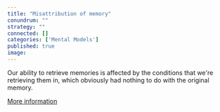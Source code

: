 ```yaml
---
title: "Misattribution of memory"
conundrum: ""
strategy: ""
connected: []
categories: ['Mental Models']
published: true
image: 
---
```


Our ability to retrieve memories is affected by the conditions that we're retrieving them in, which obviously had nothing to do with the original memory.

[More information](https://en.wikipedia.org/wiki/Misattribution_of_memory)


